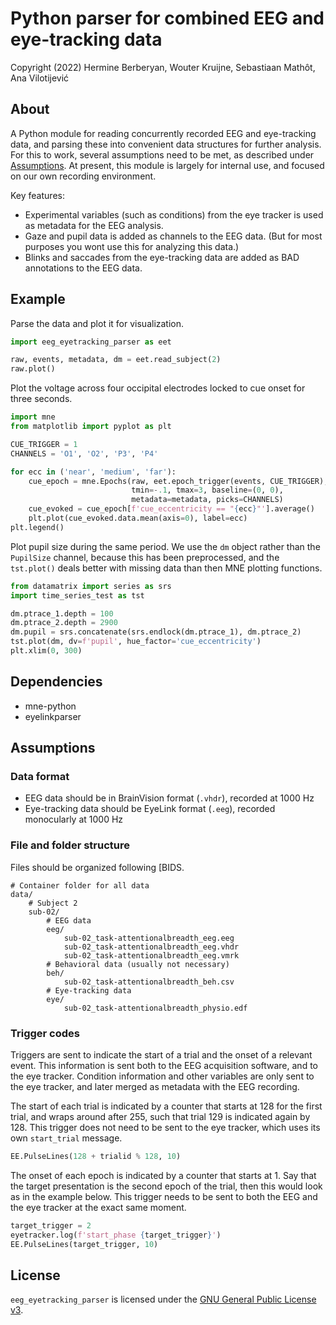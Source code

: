 # Python parser for combined EEG and eye-tracking data 

Copyright (2022) Hermine Berberyan, Wouter Kruijne, Sebastiaan Mathôt, Ana Vilotijević

## About

A Python module for reading concurrently recorded EEG and eye-tracking data, and parsing these into convenient data structures for further analysis. For this to work, several assumptions need to be met, as described under [Assumptions](#assumptions). At present, this module is largely for internal use, and focused on our own recording environment.

Key features:

- Experimental variables (such as conditions) from the eye tracker is used as metadata for the EEG analysis.
- Gaze and pupil data is added as channels to the EEG data. (But for most purposes you wont use this for analyzing this data.)
- Blinks and saccades from the eye-tracking data are added as BAD annotations to the EEG data.


## Example

Parse the data and plot it for visualization.

```python
import eeg_eyetracking_parser as eet

raw, events, metadata, dm = eet.read_subject(2)
raw.plot()
```

Plot the voltage across four occipital electrodes locked to cue onset for three seconds.

```python
import mne
from matplotlib import pyplot as plt

CUE_TRIGGER = 1
CHANNELS = 'O1', 'O2', 'P3', 'P4'

for ecc in ('near', 'medium', 'far'):
    cue_epoch = mne.Epochs(raw, eet.epoch_trigger(events, CUE_TRIGGER),
                           tmin=-.1, tmax=3, baseline=(0, 0),
                           metadata=metadata, picks=CHANNELS)
    cue_evoked = cue_epoch[f'cue_eccentricity == "{ecc}"'].average()
    plt.plot(cue_evoked.data.mean(axis=0), label=ecc)
plt.legend()
```

Plot pupil size during the same period. We use the `dm` object rather than the `PupilSize` channel, because this has been preprocessed, and the `tst.plot()` deals better with missing data than then MNE plotting functions.

```python
from datamatrix import series as srs
import time_series_test as tst

dm.ptrace_1.depth = 100
dm.ptrace_2.depth = 2900
dm.pupil = srs.concatenate(srs.endlock(dm.ptrace_1), dm.ptrace_2)
tst.plot(dm, dv=f'pupil', hue_factor='cue_eccentricity')
plt.xlim(0, 300)
```

## Dependencies

- mne-python
- eyelinkparser


## Assumptions

### Data format

- EEG data should be in BrainVision format (`.vhdr`), recorded at 1000 Hz
- Eye-tracking data should be EyeLink format (`.eeg`), recorded monocularly at 1000 Hz

### File and folder structure

Files should be organized following [BIDS.

```
# Container folder for all data
data/
    # Subject 2
    sub-02/
        # EEG data
        eeg/
            sub-02_task-attentionalbreadth_eeg.eeg
            sub-02_task-attentionalbreadth_eeg.vhdr
            sub-02_task-attentionalbreadth_eeg.vmrk
        # Behavioral data (usually not necessary)
        beh/
            sub-02_task-attentionalbreadth_beh.csv
        # Eye-tracking data
        eye/
            sub-02_task-attentionalbreadth_physio.edf
```

### Trigger codes

Triggers are sent to indicate the start of a trial and the onset of a relevant event. This information is sent both to the EEG acquisition software, and to the eye tracker. Condition information and other variables are only sent to the eye tracker, and later merged as metadata with the EEG recording.

The start of each trial is indicated by a counter that starts at 128 for the first trial, and wraps around after 255, such that trial 129 is indicated again by 128. This trigger does not need to be sent to the eye tracker, which uses its own `start_trial` message. 

```python
EE.PulseLines(128 + trialid % 128, 10) 
```

The onset of each epoch is indicated by a counter that starts at 1. Say that the target presentation is the second epoch of the trial, then this would look as in the example below. This trigger needs to be sent to both the EEG and the eye tracker at the exact same moment.

```python
target_trigger = 2
eyetracker.log(f'start_phase {target_trigger}')
EE.PulseLines(target_trigger, 10)
```


## License

`eeg_eyetracking_parser` is licensed under the [GNU General Public License
v3](http://www.gnu.org/licenses/gpl-3.0.en.html).
